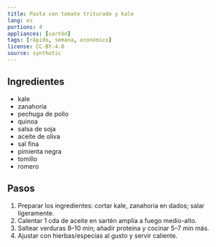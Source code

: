 ```yaml
---
title: Pasta con tomate triturado y kale
lang: es
portions: 4
appliances: [sartén]
tags: [rápido, semana, económico]
license: CC-BY-4.0
source: synthetic
---
```

## Ingredientes
- kale
- zanahoria
- pechuga de pollo
- quinoa
- salsa de soja
- aceite de oliva
- sal fina
- pimienta negra
- tomillo
- romero

## Pasos
1. Preparar los ingredientes: cortar kale, zanahoria en dados; salar ligeramente.
2. Calentar 1 cda de aceite en sartén amplia a fuego medio-alto.
3. Saltear verduras 8–10 min; añadir proteína y cocinar 5–7 min más.
4. Ajustar con hierbas/especias al gusto y servir caliente.
